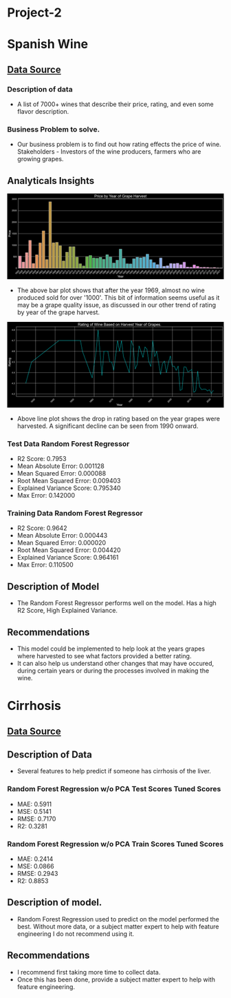 # Project-2
# Spanish Wine
## [Data Source](https://www.kaggle.com/datasets/fedesoriano/spanish-wine-quality-dataset)
### Description of data
* A list of 7000+ wines that describe their price, rating, and even some flavor description.
### Business Problem to solve.
* Our business problem is to find out how rating effects the price of wine. Stakeholders - Investors of the wine producers, farmers who are growing grapes.

## Analyticals Insights
![Alt text](https://github.com/MikeyClausen/Project-2/blob/main/PBYOGH.png)

* The above bar plot shows that after the year 1969, almost no wine produced sold for over '1000'. This bit of information seems useful as it may be a grape quality issue, as discussed in our other trend of rating by year of the grape harvest.

![Alt text](https://github.com/MikeyClausen/Project-2/blob/main/ROWBOHYOG.png)
*  Above line plot shows the drop in rating based on the year grapes were harvested. A significant decline can be seen from 1990 onward.

### Test Data Random Forest Regressor
* R2 Score: 0.7953
* Mean Absolute Error: 0.001128
* Mean Squared Error: 0.000088
* Root Mean Squared Error: 0.009403
* Explained Variance Score: 0.795340
* Max Error: 0.142000

### Training Data Random Forest Regressor
* R2 Score: 0.9642
* Mean Absolute Error: 0.000443
* Mean Squared Error: 0.000020
* Root Mean Squared Error: 0.004420
* Explained Variance Score: 0.964161
* Max Error: 0.110500

## Description of Model
* The Random Forest Regressor performs well on the model. Has a high R2 Score, High Explained Variance.

## Recommendations
* This model could be implemented to help look at the years grapes where harvested to see what factors provided a better rating.
* It can also help us understand other changes that may have occured, during certain years or during the processes involved in making the wine.

# Cirrhosis
## [Data Source](https://www.kaggle.com/datasets/fedesoriano/cirrhosis-prediction-dataset)
## Description of Data
* Several features to help predict if someone has cirrhosis of the liver.




### Random Forest Regression w/o PCA Test Scores Tuned Scores
* MAE: 0.5911
* MSE: 0.5141
* RMSE: 0.7170
* R2: 0.3281

### Random Forest Regression w/o PCA Train Scores Tuned Scores
* MAE: 0.2414
* MSE: 0.0866
* RMSE: 0.2943
* R2: 0.8853


## Description of model.

* Random Forest Regression used to predict on the model performed the best. Without more data, or a subject matter expert to help with feature engineering I do not recommend using it.

## Recommendations

* I recommend first taking more time to collect data.
* Once this has been done, provide a subject matter expert to help with feature engineering.
